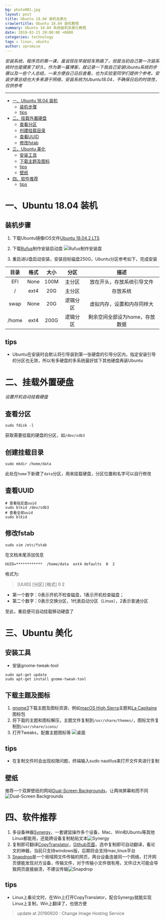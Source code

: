 ```yaml
---
bg: photo001.jpg
layout: post
title: Ubuntu 18.04 装机及美化
crawlertitle: Ubuntu 18.04 装机教程
summary: Ubuntu 18.04 系统装机及美化教程
date: 2019-02-21 20:00:00 +0800
categories: technology
tags : linux, ubuntu
author: vpromise
---
```


*安装系统，程序员的第一课，虽说现在早就轻车熟路了，但是当初自己第一次装系统时也是摸索了好久，作为第一篇博客，就记录一下我自己安装Ubuntu系统的步骤以及一些个人总结，一来方便自己日后查看，也为实验室同学们提供个参考。安装步骤总结也大多来源于网络，安装系统为Ubuntu18.04，不确保日后的时效性，仅供参考*

--- 

- [一、Ubuntu 18.04 装机](#一ubuntu-1804-装机)
  - [装机步骤](#装机步骤)
  - [tips](#tips)
- [二、挂载外置硬盘](#二挂载外置硬盘)
  - [查看分区](#查看分区)
  - [创建挂载目录](#创建挂载目录)
  - [查看UUID](#查看uuid)
  - [修改fstab](#修改fstab)
- [三、Ubuntu 美化](#三ubuntu-美化)
  - [安装工具](#安装工具)
  - [下载主题及图标](#下载主题及图标)
  - [tips](#tips-1)
  - [壁纸](#壁纸)
- [四、软件推荐](#四软件推荐)
  - [tips](#tips-2)

# 一、Ubuntu 18.04 装机

## 装机步骤
1. 下载Ubuntu镜像IOS文件[Ubuntu 18.04.2 LTS](https://www.ubuntu.com/download/desktop)
2. 下载[Rufus](https://rufus.ie/)制作安装启动盘
![Rufus制作安装盘](https://i.loli.net/2019/09/20/zsLldriH7GpIfCU.png)

3. 重启进U盘启动安装，安装目标磁盘250G，Ubuntu分区参考如下，完成安装

| 目录   | 格式 | 大小  |   分区   |          描述        |
| :---: | :--: | :--: | :-----: | :-----------------: |
|  EFI  | None | 100M |  主分区  |   放在开头，存放系统引导文件  |
|   /   | ext4 | 20G  |  主分区  |          存放系统          |
| swap  | None | 20G  | 逻辑分区 |   虚拟内存，设置和内存同样大  |
| /home | ext4 | 200G | 逻辑分区 | 剩余空间全部设为home，存放数据 |

## tips
* Ubuntu在安装时会默认将引导装到第一张硬盘的引导分区内，指定安装引导的分区也无效，所以有多硬盘的多系统最好拔下其他硬盘再装Ubuntu

# 二、挂载外置硬盘
*设置开机自动挂载硬盘*
## 查看分区
```
sudo fdisk -l  
```
获取需要挂载的硬盘的分区，如`/dev/sdb3`

## 创建挂载目录
```
sudo mkdir /home/data
```
此处在`home`下新建了`data`分区，用来挂载硬盘，分区位置和名字可以自行修改
## 查看UUID
```
# 查看指定盘uuid
sudo blkid /dev/sdb3
# 查看全部uuid
sudo blkid 
```
## 修改fstab
```
sudo vim /etc/fstab
```
在文档末尾添加信息
```
UUID=************  /home/data  ext4 defaults  0  2
```
格式为:
> [UUID] [分区]  [格式]  0  2

- 第一个数字：0表示开机不检查磁盘，1表示开机检查磁盘； 
- 第二个数字：0表示交换分区，1代表启动分区（Linux），2表示普通分区 

至此，重启便可自动挂载移动硬盘了

# 三、Ubuntu 美化
## 安装工具
* 安装gnome-tweak-tool
```
sudo apt-get update
sudo apt-get install gnome-tweak-tool
```
## 下载主题及图标
1. [gnome3](https://www.gnome-look.org/)下载主题及图标资源，例如[macOS High Sierra](https://www.gnome-look.org/s/Gnome/p/1013714/)主题和[La Capitaine](https://www.gnome-look.org/p/1148695/)图标包
2. 将下载的主题和图标解压，主题文件复制到`/usr/share/themes/`，图标文件复制到`/usr/share/icons/`
3. 打开Tweaks，配置主题图标等
![桌面](https://i.loli.net/2019/09/20/zkaS5VR7JIhY3Tn.png)
## tips
* 在复制文件时会出现权限问题，终端输入sudo nautilus来打开文件夹进行复制
## 壁纸
推荐一个双屏壁纸的网站[Dual-Screen Backgrounds](https://www.twelvesouth.com/wallpaper)，让两块屏幕和而不同
![Dual-Screen Backgrounds](https://i.loli.net/2019/09/20/g8WinXO69jzTPeu.png)

# 四、软件推荐
1. 多设备神器[Synergy](https://symless.com/synergy)，一套键鼠操作多个设备，Mac、Win和Ubuntu等其他Linux都能用，还能跨设备复制粘贴文本![Synergy](https://i.loli.net/2019/09/20/2ZKfJBVMUtGHDog.png)
2. 复制即可翻译[CopyTranslator](https://hypercube.top/copytranslator/#features)，[Github页面](https://github.com/CopyTranslator/CopyTranslator/releases)，选中复制即可自动翻译，看论文的神器，当前只支持windows版，后期将会支持mac,linux平台
3. [Snapdrop](https://snapdrop.net/#)是一个局域网文件传输的网页，两台设备连接同一个网络，打开网页便能发现对方设备，传输文件，对于传输小文件很有用，文件过大可能会导致网页直接崩溃，不建议传输![Snapdrop](https://i.loli.net/2019/09/20/Wbw8ylIZA1QxJOu.png)

## tips
 * Linux上看论文时，在Win上打开CopyTranslator，配合Synergy就能实现Linux上复制，Win上翻译了，也很方便

> update at 20190920 : Change Image Hosting Service
